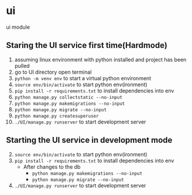 # ui
ui module
## Staring the UI service first time(Hardmode)

1. assuming linux environment with python installed and project has been pulled
1. go to UI directory open terminal
1.	`python -m venv env` to start a virtual python environment
1. `source env/bin/activate` to start python env(ironment)
1. `pip install -r requirements.txt` to install dependencies into env
1. `python manage.py collectstatic --no-input`
1. `python manage.py makemigrations --no-input`
1. `python manage.py migrate --no-input`
1. `python manage.py createsuperuser`
1. `./UI/manage.py runserver` to start development server

## Starting the UI service in development mode
 
2. `source env/bin/activate` to start python env(ironment)
2. `pip install -r requirements.txt` to install dependencies into env
    - After changes to the db
        - `python manage.py makemigrations --no-input`
        - `python manage.py migrate --no-input`
2. `./UI/manage.py runserver` to start development server
